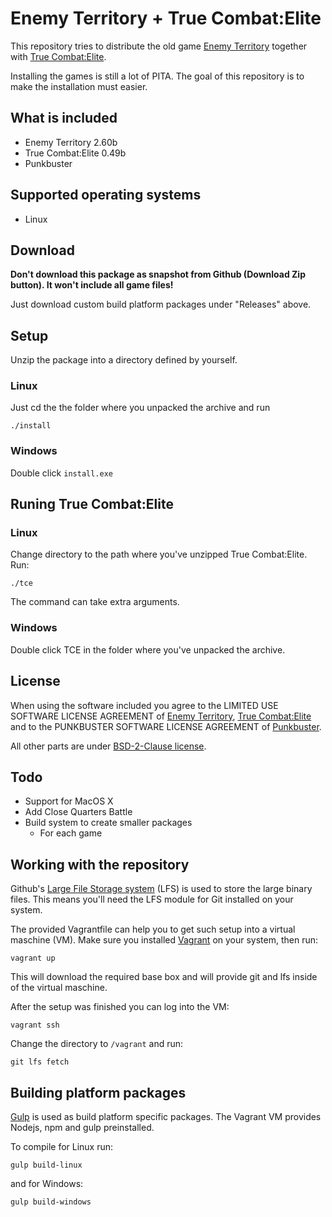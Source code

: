 # Enemy Territory + True Combat:Elite

This repository tries to distribute the old game [Enemy Territory](http://www.enemy-territory.com/)
together with [True Combat:Elite](http://www.truecombat.net/).

Installing the games is still a lot of PITA. The goal of this repository is to make the installation must easier.

## What is included

- Enemy Territory 2.60b
- True Combat:Elite 0.49b
- Punkbuster

## Supported operating systems

- Linux

## Download

**Don't download this package as snapshot from Github (Download Zip button). It won't include all game files!**

Just download custom build platform packages under "Releases" above.

## Setup

Unzip the package into a directory defined by yourself.

### Linux

Just cd the the folder where you unpacked the archive and run

```
./install
```

### Windows

Double click `install.exe`

## Runing True Combat:Elite

### Linux

Change directory to the path where you've unzipped True Combat:Elite.
Run:

```
./tce
```

The command can take extra arguments.

### Windows

Double click TCE in the folder where you've unpacked the archive.

## License

When using the software included you agree to the LIMITED USE SOFTWARE LICENSE AGREEMENT of
[Enemy Territory](EULA_Wolfenstein_Enemy_Territory.txt), [True Combat:Elite](EULA_TrueCombat_Elite.txt)
and to the PUNKBUSTER SOFTWARE LICENSE AGREEMENT of [Punkbuster](PB_EULA.txt).

All other parts are under [BSD-2-Clause license](LICENSE).

## Todo

* Support for MacOS X
* Add Close Quarters Battle
* Build system to create smaller packages
  * For each game

## Working with the repository

Github's [Large File Storage system](https://git-lfs.github.com/) (LFS) is used to store the large binary files.
This means you'll need the LFS module for Git installed on your system.

The provided Vagrantfile can help you to get such setup into a virtual maschine (VM).
Make sure you installed [Vagrant](https://www.vagrantup.com/) on your system, then run:

```
vagrant up
```

This will download the required base box and will provide git and lfs inside of the virtual maschine.

After the setup was finished you can log into the VM:

```
vagrant ssh
```

Change the directory to `/vagrant` and run:

```
git lfs fetch
```

## Building platform packages

[Gulp](http://gulpjs.com) is used as build platform specific packages.
The Vagrant VM provides Nodejs, npm and gulp preinstalled.

To compile for Linux run:

```
gulp build-linux
```

and for Windows:

```
gulp build-windows
```
